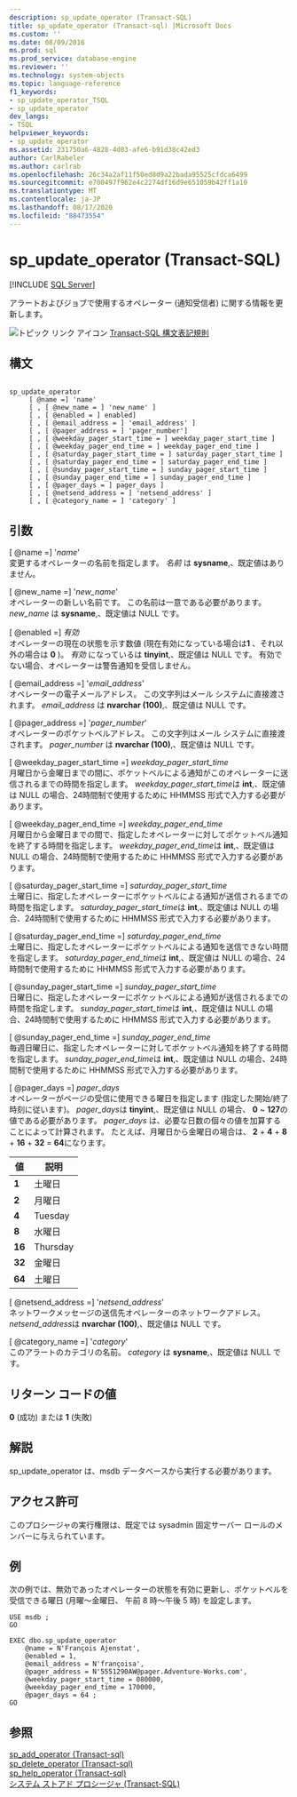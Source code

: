 ```yaml
---
description: sp_update_operator (Transact-SQL)
title: sp_update_operator (Transact-sql) |Microsoft Docs
ms.custom: ''
ms.date: 08/09/2016
ms.prod: sql
ms.prod_service: database-engine
ms.reviewer: ''
ms.technology: system-objects
ms.topic: language-reference
f1_keywords:
- sp_update_operator_TSQL
- sp_update_operator
dev_langs:
- TSQL
helpviewer_keywords:
- sp_update_operator
ms.assetid: 231750a6-4828-4d03-afe6-b91d38c42ed3
author: CarlRabeler
ms.author: carlrab
ms.openlocfilehash: 26c34a2af11f50ed8d9a22bada95525cfdca6499
ms.sourcegitcommit: e700497f962e4c2274df16d9e651059b42ff1a10
ms.translationtype: MT
ms.contentlocale: ja-JP
ms.lasthandoff: 08/17/2020
ms.locfileid: "88473554"
---
```

# <a name="sp_update_operator-transact-sql"></a>sp_update_operator (Transact-SQL)
[!INCLUDE [SQL Server](../../includes/applies-to-version/sqlserver.md)]

  アラートおよびジョブで使用するオペレーター (通知受信者) に関する情報を更新します。  
  
   ![トピック リンク アイコン](../../database-engine/configure-windows/media/topic-link.gif "トピック リンク アイコン") [Transact-SQL 構文表記規則](../../t-sql/language-elements/transact-sql-syntax-conventions-transact-sql.md)  
  
## <a name="syntax"></a>構文  
  
```  
  
sp_update_operator   
     [ @name =] 'name'   
     [ , [ @new_name = ] 'new_name' ]   
     [ , [ @enabled = ] enabled]   
     [ , [ @email_address = ] 'email_address' ]  
     [ , [ @pager_address = ] 'pager_number']   
     [ , [ @weekday_pager_start_time = ] weekday_pager_start_time ]  
     [ , [ @weekday_pager_end_time = ] weekday_pager_end_time ]   
     [ , [ @saturday_pager_start_time = ] saturday_pager_start_time ]  
     [ , [ @saturday_pager_end_time = ] saturday_pager_end_time ]   
     [ , [ @sunday_pager_start_time = ] sunday_pager_start_time ]  
     [ , [ @sunday_pager_end_time = ] sunday_pager_end_time ]   
     [ , [ @pager_days = ] pager_days ]   
     [ , [ @netsend_address = ] 'netsend_address' ]   
     [ , [ @category_name = ] 'category' ]  
```  
  
## <a name="arguments"></a>引数  
 [ @name =] '*name*'  
 変更するオペレーターの名前を指定します。 *名前* は **sysname**,、既定値はありません。  
  
 [ @new_name =] '*new_name*'  
 オペレーターの新しい名前です。 この名前は一意である必要があります。 *new_name* は **sysname**,、既定値は NULL です。  
  
 [ @enabled =] *有効*  
 オペレーターの現在の状態を示す数値 (現在有効になっている場合は**1** 、それ以外の場合は **0** )。 *有効* になっているは **tinyint**,、既定値は NULL です。 有効でない場合、オペレーターは警告通知を受信しません。  
  
 [ @email_address =] '*email_address*'  
 オペレーターの電子メールアドレス。 この文字列はメール システムに直接渡されます。 *email_address* は **nvarchar (100)**,、既定値は NULL です。  
  
 [ @pager_address =] '*pager_number*'  
 オペレーターのポケットベルアドレス。 この文字列はメール システムに直接渡されます。 *pager_number* は **nvarchar (100)**,、既定値は NULL です。  
  
 [ @weekday_pager_start_time =] *weekday_pager_start_time*  
 月曜日から金曜日までの間に、ポケットベルによる通知がこのオペレーターに送信されるまでの時間を指定します。 *weekday_pager_start_time*は **int**,、既定値は NULL の場合、24時間制で使用するために HHMMSS 形式で入力する必要があります。  
  
 [ @weekday_pager_end_time =] *weekday_pager_end_time*  
 月曜日から金曜日までの間で、指定したオペレーターに対してポケットベル通知を終了する時間を指定します。 *weekday_pager_end_time*は **int**,、既定値は NULL の場合、24時間制で使用するために HHMMSS 形式で入力する必要があります。  
  
 [ @saturday_pager_start_time =] *saturday_pager_start_time*  
 土曜日に、指定したオペレーターにポケットベルによる通知が送信されるまでの時間を指定します。 *saturday_pager_start_time*は **int**,、既定値は NULL の場合、24時間制で使用するために HHMMSS 形式で入力する必要があります。  
  
 [ @saturday_pager_end_time =] *saturday_pager_end_time*  
 土曜日に、指定したオペレーターにポケットベルによる通知を送信できない時間を指定します。 *saturday_pager_end_time*は **int**,、既定値は NULL の場合、24時間制で使用するために HHMMSS 形式で入力する必要があります。  
  
 [ @sunday_pager_start_time =] *sunday_pager_start_time*  
 日曜日に、指定したオペレーターにポケットベルによる通知が送信されるまでの時間を指定します。 *sunday_pager_start_time*は **int**,、既定値は NULL の場合、24時間制で使用するために HHMMSS 形式で入力する必要があります。  
  
 [ @sunday_pager_end_time =] *sunday_pager_end_time*  
 毎週日曜日に、指定したオペレーターに対してポケットベル通知を終了する時間を指定します。 *sunday_pager_end_time*は **int**,、既定値は NULL の場合、24時間制で使用するために HHMMSS 形式で入力する必要があります。  
  
 [ @pager_days =] *pager_days*  
 オペレーターがページの受信に使用できる曜日を指定します (指定した開始/終了時刻に従います)。 *pager_days*は **tinyint**,、既定値は NULL の場合、 **0** ~ **127**の値である必要があります。 *pager_days* は、必要な日数の個々の値を加算することによって計算されます。 たとえば、月曜日から金曜日の場合は、 **2** + **4** + **8** + **16** + **32**  =  **64**になります。  
  
|値|説明|  
|-----------|-----------------|  
|**1**|土曜日|  
|**2**|月曜日|  
|**4**|Tuesday|  
|**8**|水曜日|  
|**16**|Thursday|  
|**32**|金曜日|  
|**64**|土曜日|  
  
 [ @netsend_address =] '*netsend_address*'  
 ネットワークメッセージの送信先オペレーターのネットワークアドレス。 *netsend_address*は **nvarchar (100)**,、既定値は NULL です。  
  
 [ @category_name =] '*category*'  
 このアラートのカテゴリの名前。 *category* は **sysname**,、既定値は NULL です。  
  
## <a name="return-code-values"></a>リターン コードの値  
 **0** (成功) または **1** (失敗)  
  
## <a name="remarks"></a>解説  
 sp_update_operator は、msdb データベースから実行する必要があります。  
  
## <a name="permissions"></a>アクセス許可  
 このプロシージャの実行権限は、既定では sysadmin 固定サーバー ロールのメンバーに与えられています。  
  
## <a name="examples"></a>例  
 次の例では、無効であったオペレーターの状態を有効に更新し、ポケットベルを受信できる曜日 (月曜～金曜日、 午前 8 時～午後 5 時) を設定します。  
  
```  
USE msdb ;  
GO  
  
EXEC dbo.sp_update_operator   
    @name = N'François Ajenstat',  
    @enabled = 1,  
    @email_address = N'françoisa',  
    @pager_address = N'5551290AW@pager.Adventure-Works.com',  
    @weekday_pager_start_time = 080000,  
    @weekday_pager_end_time = 170000,  
    @pager_days = 64 ;  
GO  
```  
  
## <a name="see-also"></a>参照  
 [sp_add_operator &#40;Transact-sql&#41;](../../relational-databases/system-stored-procedures/sp-add-operator-transact-sql.md)   
 [sp_delete_operator &#40;Transact-sql&#41;](../../relational-databases/system-stored-procedures/sp-delete-operator-transact-sql.md)   
 [sp_help_operator &#40;Transact-sql&#41;](../../relational-databases/system-stored-procedures/sp-help-operator-transact-sql.md)   
 [システム ストアド プロシージャ &#40;Transact-SQL&#41;](../../relational-databases/system-stored-procedures/system-stored-procedures-transact-sql.md)  
  
  
